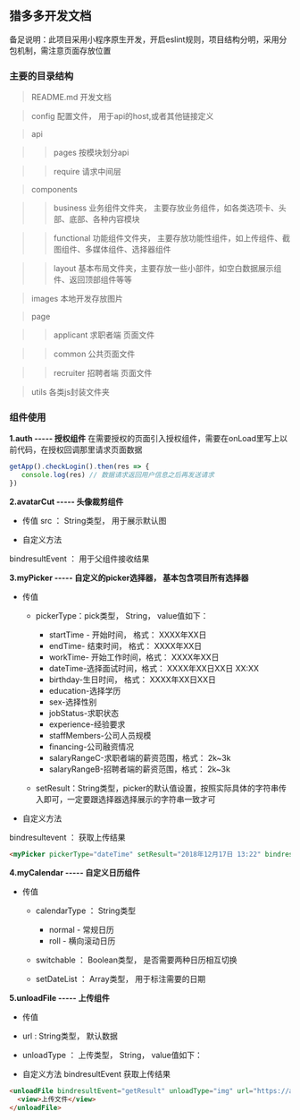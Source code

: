 ## 猎多多开发文档
备足说明：此项目采用小程序原生开发，开启eslint规则，项目结构分明，采用分包机制，需注意页面存放位置

### 主要的目录结构
> README.md  开发文档

> config 配置文件， 用于api的host,或者其他链接定义

>  api 

> > pages 按模块划分api 
    
> > require 请求中间层
    
>  components

> > business 业务组件文件夹， 主要存放业务组件，如各类选项卡、头部、底部、各种内容模块

> > functional 功能组件文件夹， 主要存放功能性组件，如上传组件、截图组件、多媒体组件、选择器组件

> > layout 基本布局文件夹，主要存放一些小部件，如空白数据展示组件、返回顶部组件等等

> images 本地开发存放图片


> page

> > applicant  求职者端 页面文件

> > common 公共页面文件

> > recruiter 招聘者端 页面文件

> utils 各类js封装文件夹
>

### 组件使用
**1.auth ----- 授权组件**
在需要授权的页面引入授权组件，需要在onLoad里写上以前代码，在授权回调那里请求页面数据

``` javascript  
getApp().checkLogin().then(res => {
   console.log(res) // 数据请求返回用户信息之后再发送请求
})
```

**2.avatarCut ----- 头像裁剪组件**

+ 传值 
src ： String类型， 用于展示默认图

+ 自定义方法

bindresultEvent ： 用于父组件接收结果

**3.myPicker ----- 自定义的picker选择器， 基本包含项目所有选择器**

+ 传值 

    + pickerType：pick类型， String， value值如下：
      - startTime - 开始时间， 格式： XXXX年XX日
      - endTime- 结束时间， 格式： XXXX年XX日 
      - workTime- 开始工作时间，格式： XXXX年XX日
      -  dateTime-选择面试时间，格式： XXXX年XX日XX日 XX:XX
      - birthday-生日时间， 格式： XXXX年XX日XX日
      - education-选择学历
      - sex-选择性别
      - jobStatus-求职状态
      - experience-经验要求
      - staffMembers-公司人员规模
      - financing-公司融资情况
      - salaryRangeC-求职者端的薪资范围，格式： 2k~3k
      - salaryRangeB-招聘者端的薪资范围，格式： 2k~3k

    + setResult：String类型，picker的默认值设置，按照实际具体的字符串传入即可，一定要跟选择器选择展示的字符串一致才可

+ 自定义方法 

bindresultevent ： 获取上传结果

``` html
<myPicker pickerType="dateTime" setResult="2018年12月17日 13:22" bindresuleEvent="getResult"></myPicker>
```

**4.myCalendar ----- 自定义日历组件**

+ 传值

    + calendarType ： String类型
      - normal - 常规日历
      - roll  - 横向滚动日历

    + switchable ： Boolean类型， 是否需要两种日历相互切换

    + setDateList ： Array类型， 用于标注需要的日期


**5.unloadFile ----- 上传组件**

+ 传值 

+ url : String类型， 默认数据

+ unloadType ： 上传类型， String， value值如下：
   
+ 自定义方法 bindresultEvent  获取上传结果  

``` html
<unloadFile bindresultEvent="getResult" unloadType="img" url="https://attach.lieduoduo.ziwork.com/img/2018/1218/11/5c18707cc2424.jpg%21330xauto?OSSAccessKeyId=LTAI8J03ETJEHV51&Expires=1545105834&Signature=8mpXIv8Ok7rcCd%2BT5NCm1280Tb0%3D">
  <view>上传文件</view>
</unloadFile> 
```